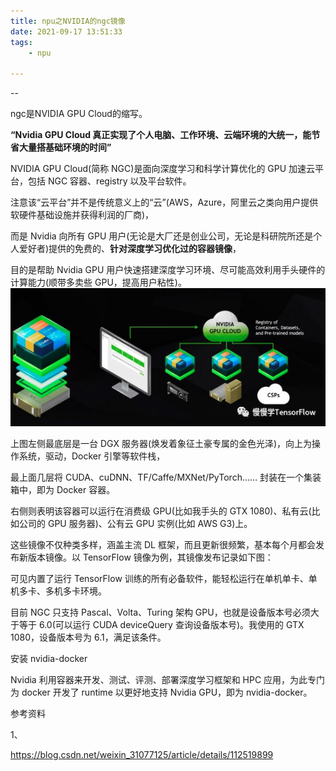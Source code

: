 ```yaml
---
title: npu之NVIDIA的ngc镜像
date: 2021-09-17 13:51:33
tags:
	- npu

---
```


--

ngc是NVIDIA GPU Cloud的缩写。

**“**Nvidia GPU Cloud 真正实现了个人电脑、工作环境、云端环境的大统一，能节省大量搭基础环境的时间**”**

NVIDIA GPU Cloud(简称 NGC)是面向深度学习和科学计算优化的 GPU 加速云平台，包括 NGC 容器、registry 以及平台软件。

注意该“云平台”并不是传统意义上的“云”(AWS，Azure，阿里云之类向用户提供软硬件基础设施并获得利润的厂商)，

而是 Nvidia  向所有 GPU 用户(无论是大厂还是创业公司，无论是科研院所还是个人爱好者)提供的免费的、**针对深度学习优化过的容器镜像**，

目的是帮助 Nvidia GPU 用户快速搭建深度学习环境、尽可能高效利用手头硬件的计算能力(顺带多卖些 GPU，提高用户粘性)。
![988e311f60b594d4fb0c2cbf73acd30f.png](../images/random_name/988e311f60b594d4fb0c2cbf73acd30f.png)



上图左侧最底层是一台 DGX 服务器(焕发着象征土豪专属的金色光泽)，向上为操作系统，驱动，Docker 引擎等软件栈，

最上面几层将 CUDA、cuDNN、TF/Caffe/MXNet/PyTorch…… 封装在一个集装箱中，即为 Docker 容器。

右侧则表明该容器可以运行在消费级 GPU(比如我手头的 GTX 1080)、私有云(比如公司的 GPU 服务器)、公有云 GPU 实例(比如 AWS G3)上。

这些镜像不仅种类多样，涵盖主流 DL 框架，而且更新很频繁，基本每个月都会发布新版本镜像。以 TensorFlow 镜像为例，其镜像发布记录如下图：

可见内置了运行 TensorFlow 训练的所有必备软件，能轻松运行在单机单卡、单机多卡、多机多卡环境。

目前 NGC 只支持 Pascal、Volta、Turing 架构 GPU，也就是设备版本号必须大于等于 6.0(可以运行 CUDA deviceQuery 查询设备版本号)。我使用的 GTX 1080，设备版本号为 6.1，满足该条件。

安装 nvidia-docker

Nvidia 利用容器来开发、测试、评测、部署深度学习框架和 HPC 应用，为此专门为 docker 开发了 runtime 以更好地支持 Nvidia GPU，即为 nvidia-docker。





参考资料

1、

https://blog.csdn.net/weixin_31077125/article/details/112519899
